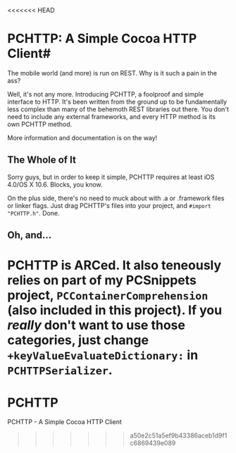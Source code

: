 <<<<<<< HEAD
# PCHTTP: A Simple Cocoa HTTP Client#

The mobile world (and more) is run on REST. Why is it such a pain in the ass?

Well, it's not any more. Introducing PCHTTP, a foolproof and simple interface to HTTP. It's been written from the ground up to be fundamentally less complex than many of the behemoth REST libraries out there. You don't need to include any external frameworks, and every HTTP method is its own PCHTTP method.

More information and documentation is on the way!

## The Whole of It ##

Sorry guys, but in order to keep it simple, PCHTTP requires at least iOS 4.0/OS X 10.6. Blocks, you know.

On the plus side, there's no need to muck about with .a or .framework files or linker flags. Just drag PCHTTP's files into your project, and `#import "PCHTTP.h"`. Done.

## Oh, and... ##

PCHTTP is ARCed. It also teneously relies on part of my PCSnippets project, `PCContainerComprehension` (also included in this project). If you _really_ don't want to use those categories, just change `+keyValueEvaluateDictionary:` in `PCHTTPSerializer`.
=======
PCHTTP
======

PCHTTP - A Simple Cocoa HTTP Client
>>>>>>> a50e2c51a5ef9b43386aceb1d9f1c6869439e089
